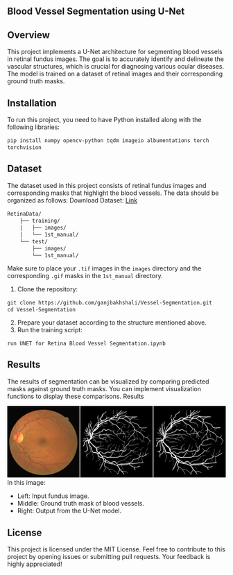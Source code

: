 ## Blood Vessel Segmentation using U-Net

## Overview

This project implements a U-Net architecture for segmenting blood vessels in retinal fundus images. The goal is to accurately identify and delineate the vascular structures, which is crucial for diagnosing various ocular diseases. The model is trained on a dataset of retinal images and their corresponding ground truth masks.

## Installation

To run this project, you need to have Python installed along with the following libraries:
```
pip install numpy opencv-python tqdm imageio albumentations torch torchvision
```

## Dataset

The dataset used in this project consists of retinal fundus images and corresponding masks that highlight the blood vessels. The data should be organized as follows:
Download Dataset: [Link](https://www.kaggle.com/datasets/zionfuo/drive2004?resource=download)

```
RetinaData/
    ├── training/
    │   ├── images/
    │   └── 1st_manual/
    └── test/
        ├── images/
        └── 1st_manual/

```

Make sure to place your `.tif` images in the `images` directory and the corresponding `.gif` masks in the `1st_manual` directory.

1. Clone the repository:

```
git clone https://github.com/ganjbakhshali/Vessel-Segmentation.git
cd Vessel-Segmentation

```

2. Prepare your dataset according to the structure mentioned above.
3. Run the training script:

```
run UNET for Retina Blood Vessel Segmentation.ipynb

```

## Results

The results of segmentation can be visualized by comparing predicted masks against ground truth masks. You can implement visualization functions to display these comparisons.
Results

![result](01_test_0.png)
In this image:
* Left: Input fundus image.
* Middle: Ground truth mask of blood vessels.
* Right: Output from the U-Net model.


## License

This project is licensed under the MIT License.  Feel free to contribute to this project by opening issues or submitting pull requests. Your feedback is highly appreciated!
